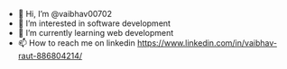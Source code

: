 - 👋 Hi, I’m @vaibhav00702
- 👀 I’m interested in software development
- 🌱 I’m currently learning web development
- 📫 How to reach me on linkedin https://www.linkedin.com/in/vaibhav-raut-886804214/ 

<!---
vaibhav00702/vaibhav00702 is a ✨ special ✨ repository because its `README.md` (this file) appears on your GitHub profile.
You can click the Preview link to take a look at your changes.
--->
